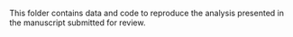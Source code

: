 This folder contains data and code to reproduce the analysis presented in the manuscript submitted for review.

